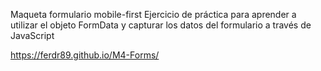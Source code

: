 Maqueta formulario mobile-first
Ejercicio de práctica para aprender a utilizar el objeto FormData y capturar los datos del formulario a través de JavaScript

https://ferdr89.github.io/M4-Forms/

